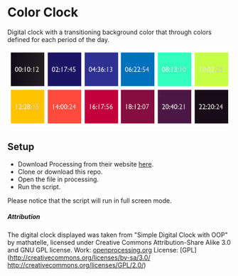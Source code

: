 # Color Clock
Digital clock with a transitioning background color that through colors defined for each period of the day.

![Color Clock images](https://github.com/MOctavio/color_clock/blob/master/color_clock.png?raw=true "Color Clock")

## Setup
- Download Processing from their website [here](https://processing.org/download/).
- Clone or download this repo.
- Open the file in processing.
- Run the script.

Please notice that the script will run in full screen mode.

##### Attribution

The digital clock displayed was taken from "Simple Digital Clock with OOP" by mathatelle, licensed under Creative Commons Attribution-Share Alike 3.0 and GNU GPL license. 
Work: [openprocessing.org](http://openprocessing.org/visuals/?visualID=16037) 
License: [GPL](http://creativecommons.org/licenses/by-sa/3.0/ http://creativecommons.org/licenses/GPL/2.0/)

